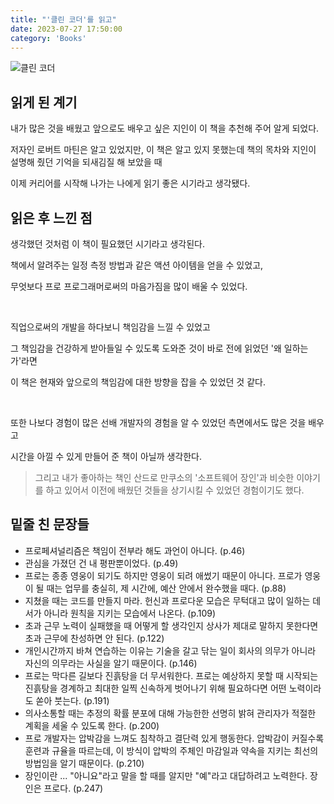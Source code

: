 ```yaml
---
title: "'클린 코더'를 읽고"
date: 2023-07-27 17:50:00
category: 'Books'
---
```


![클린 코더](https://github.com/hyesungoh/hyesungoh.xyz/assets/26461307/717c2d16-9713-4be3-a9b0-af6f4a1c4b93)


## 읽게 된 계기

내가 많은 것을 배웠고 앞으로도 배우고 싶은 지인이 이 책을 추천해 주어 알게 되었다.

저자인 로버트 마틴은 알고 있었지만, 이 책은 알고 있지 못했는데 책의 목차와 지인이 설명해 줬던 기억을 되새김질 해 보았을 때

이제 커리어를 시작해 나가는 나에게 읽기 좋은 시기라고 생각됐다.

## 읽은 후 느낀 점

생각했던 것처럼 이 책이 필요했던 시기라고 생각된다.

책에서 알려주는 일정 측정 방법과 같은 액션 아이템을 얻을 수 있었고, 

무엇보다 프로 프로그래머로써의 마음가짐을 많이 배울 수 있었다.

<br />

직업으로써의 개발을 하다보니 책임감을 느낄 수 있었고

그 책임감을 건강하게 받아들일 수 있도록 도와준 것이 바로 전에 읽었던 '왜 일하는가'라면

이 책은 현재와 앞으로의 책임감에 대한 방향을 잡을 수 있었던 것 같다.

<br />

또한 나보다 경험이 많은 선배 개발자의 경험을 알 수 있었던 측면에서도 많은 것을 배우고

시간을 아낄 수 있게 만들어 준 책이 아닐까 생각한다.

> 그리고 내가 좋아하는 책인 산드로 만쿠소의 '소프트웨어 장인'과 비슷한 이야기를 하고 있어서 이전에 배웠던 것들을 상기시킬 수 있었던 경험이기도 했다.

## 밑줄 친 문장들

* 프로페셔널리즘은 책임이 전부라 해도 과언이 아니다. (p.46)
* 관심을 가졌던 건 내 평판뿐이었다. (p.49)
* 프로는 종종 영웅이 되기도 하지만 영웅이 되려 애썼기 때문이 아니다. 프로가 영웅이 될 때는 업무를 충실히, 제 시간에, 예산 안에서 완수했을 때다. (p.88)
* 지쳤을 때는 코드를 만들지 마라. 헌신과 프로다운 모습은 무턱대고 많이 일하는 데서가 아니라 원칙을 지키는 모습에서 나온다. (p.109)
* 초과 근무 노력이 실패했을 때 어떻게 할 생각인지 상사가 제대로 말하지 못한다면 초과 근무에 찬성하면 안 된다. (p.122)
* 개인시간까지 바쳐 연습하는 이유는 기술을 갈고 닦는 일이 회사의 의무가 아니라 자신의 의무라는 사실을 알기 때문이다. (p.146)
* 프로는 막다른 길보다 진흙탕을 더 무서워한다. 프로는 예상하지 못할 때 시작되는 진흙탕을 경계하고 최대한 일찍 신속하게 벗어나기 위해 필요하다면 어떤 노력이라도 쏟아 붓는다. (p.191)
* 의사소통할 때는 추정의 확률 분포에 대해 가능한한 선명히 밝혀 관리자가 적절한 계획을 세울 수 있도록 한다. (p.200)
* 프로 개발자는 압박감을 느껴도 침착하고 결단력 있게 행동한다. 압박감이 커질수록 훈련과 규율을 따르는데, 이 방식이 압박의 주체인 마감일과 약속을 지키는 최선의 방법임을 알기 때문이다. (p.210)
* 장인이란 ... "아니요"라고 말을 할 때를 알지만 "예"라고 대답하려고 노력한다. 장인은 프로다. (p.247)
